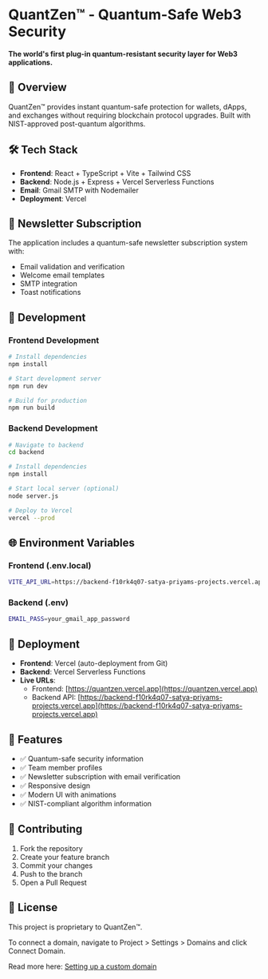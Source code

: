 # QuantZen™ - Quantum-Safe Web3 Security

**The world's first plug-in quantum-resistant security layer for Web3 applications.**

## 🚀 Overview

QuantZen™ provides instant quantum-safe protection for wallets, dApps, and exchanges without requiring blockchain protocol upgrades. Built with NIST-approved post-quantum algorithms.

## 🛠️ Tech Stack

- **Frontend**: React + TypeScript + Vite + Tailwind CSS
- **Backend**: Node.js + Express + Vercel Serverless Functions
- **Email**: Gmail SMTP with Nodemailer
- **Deployment**: Vercel

## 📧 Newsletter Subscription

The application includes a quantum-safe newsletter subscription system with:
- Email validation and verification
- Welcome email templates
- SMTP integration
- Toast notifications

## 🔧 Development

### Frontend Development

```bash
# Install dependencies
npm install

# Start development server
npm run dev

# Build for production
npm run build
```

### Backend Development

```bash
# Navigate to backend
cd backend

# Install dependencies  
npm install

# Start local server (optional)
node server.js

# Deploy to Vercel
vercel --prod
```

## 🌐 Environment Variables

### Frontend (.env.local)
```bash
VITE_API_URL=https://backend-f10rk4q07-satya-priyams-projects.vercel.app
```

### Backend (.env)
```bash
EMAIL_PASS=your_gmail_app_password
```

## 🚀 Deployment

- **Frontend**: Vercel (auto-deployment from Git)
- **Backend**: Vercel Serverless Functions
- **Live URLs**: 
  - Frontend: [https://quantzen.vercel.app](https://quantzen.vercel.app)
  - Backend API: [https://backend-f10rk4q07-satya-priyams-projects.vercel.app](https://backend-f10rk4q07-satya-priyams-projects.vercel.app)

## 📱 Features

- ✅ Quantum-safe security information
- ✅ Team member profiles
- ✅ Newsletter subscription with email verification
- ✅ Responsive design
- ✅ Modern UI with animations
- ✅ NIST-compliant algorithm information

## 🤝 Contributing

1. Fork the repository
2. Create your feature branch
3. Commit your changes
4. Push to the branch
5. Open a Pull Request

## 📄 License

This project is proprietary to QuantZen™.

To connect a domain, navigate to Project > Settings > Domains and click Connect Domain.

Read more here: [Setting up a custom domain](https://docs.lovable.dev/features/custom-domain#custom-domain)
